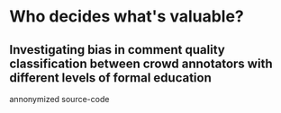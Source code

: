 # Who decides what's valuable?
## Investigating bias in comment quality classification between crowd annotators with different levels of formal education

annonymized source-code 
